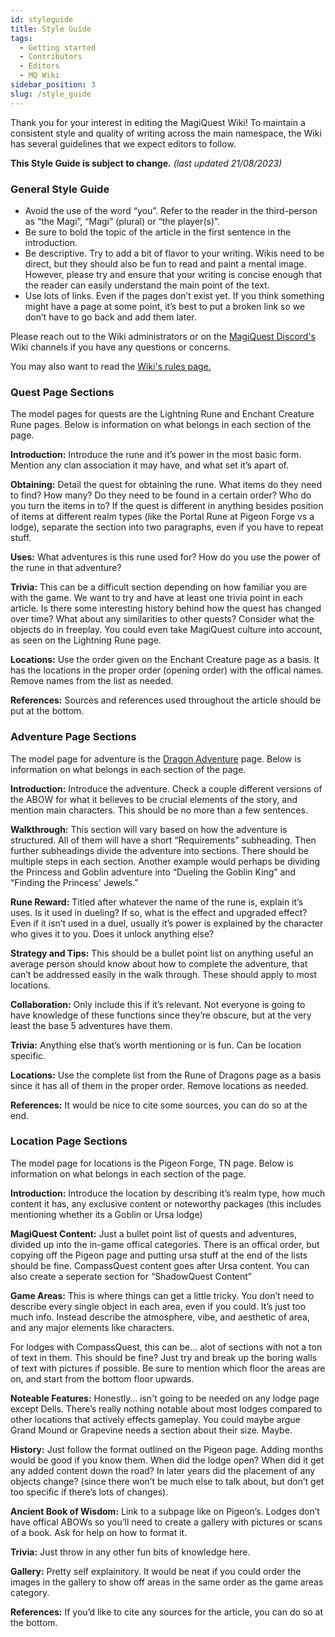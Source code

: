 ```yaml
---
id: styleguide
title: Style Guide
tags:
  - Getting started
  - Contributors
  - Editors
  - MQ Wiki
sidebar_position: 3
slug: /style_guide
---
```


Thank you for your interest in editing the MagiQuest Wiki! To maintain a consistent style and quality of writing across the main namespace, the Wiki has several guidelines that we expect editors to follow.

**This Style Guide is subject to change.** *(last updated 21/08/2023)*

### General Style Guide

- Avoid the use of the word “you”. Refer to the reader in the third-person as “the Magi”, “Magi” (plural) or “the player(s)”.
- Be sure to bold the topic of the article in the first sentence in the introduction.
- Be descriptive. Try to add a bit of flavor to your writing. Wikis need to be direct, but they should also be fun to read and paint a mental image. However, please try and ensure that your writing is concise enough that the reader can easily understand the main point of the text.
- Use lots of links. Even if the pages don’t exist yet. If you think something might have a page at some point, it’s best to put a broken link so we don’t have to go back and add them later.

Please reach out to the Wiki administrators or on the [MagiQuest Discord's](https://discord.com/invite/6e4whagCph) Wiki channels if you have any questions or concerns.

You may also want to read the [Wiki's rules page.](docs\Wiki_Rules.md)

### Quest Page Sections

The model pages for quests are the Lightning Rune and Enchant Creature Rune pages. Below is information on what belongs in each section of the page.

**Introduction:** Introduce the rune and it’s power in the most basic form. Mention any clan association it may have, and what set it’s apart of.

**Obtaining:** Detail the quest for obtaining the rune. What items do they need to find? How many? Do they need to be found in a certain order? Who do you turn the items in to? If the quest is different in anything besides position of items at different realm types (like the Portal Rune at Pigeon Forge vs a lodge), separate the section into two paragraphs, even if you have to repeat stuff.

**Uses:** What adventures is this rune used for? How do you use the power of the rune in that adventure?

**Trivia:** This can be a difficult section depending on how familiar you are with the game. We want to try and have at least one trivia point in each article. Is there some interesting history behind how the quest has changed over time? What about any similarities to other quests? Consider what the objects do in freeplay. You could even take MagiQuest culture into account, as seen on the Lightning Rune page.

**Locations:** Use the order given on the Enchant Creature page as a basis. It has the locations in the proper order (opening order) with the offical names. Remove names from the list as needed.

**References:** Sources and references used throughout the article should be put at the bottom.

### Adventure Page Sections

The model page for adventure is the [Dragon Adventure](docs\Adventures\Adventures_in_MagiQuest_Legacy\Dragon_Adventure.md) page. Below is information on what belongs in each section of the page.

**Introduction:** Introduce the adventure. Check a couple different versions of the ABOW for what it believes to be crucial elements of the story, and mention main characters. This should be no more than a few sentences.

**Walkthrough:** This section will vary based on how the adventure is structured. All of them will have a short “Requirements” subheading. Then further subheadings divide the adventure into sections. There should be multiple steps in each section. Another example would perhaps be dividing the Princess and Goblin adventure into “Dueling the Goblin King” and “Finding the Princess' Jewels.”

**Rune Reward:** Titled after whatever the name of the rune is, explain it’s uses. Is it used in dueling? If so, what is the effect and upgraded effect? Even if it isn’t used in a duel, usually it’s power is explained by the character who gives it to you. Does it unlock anything else?

**Strategy and Tips:** This should be a bullet point list on anything useful an average person should know about how to complete the adventure, that can’t be addressed easily in the walk through. These should apply to most locations.

**Collaboration:** Only include this if it’s relevant. Not everyone is going to have knowledge of these functions since they’re obscure, but at the very least the base 5 adventures have them.

**Trivia:** Anything else that’s worth mentioning or is fun. Can be location specific.

**Locations:** Use the complete list from the Rune of Dragons page as a basis since it has all of them in the proper order. Remove locations as needed.

**References:** It would be nice to cite some sources, you can do so at the end.

### Location Page Sections

The model page for locations is the Pigeon Forge, TN page. Below is information on what belongs in each section of the page.

**Introduction:** Introduce the location by describing it’s realm type, how much content it has, any exclusive content or noteworthy packages (this includes mentioning whether its a Goblin or Ursa lodge)

**MagiQuest Content:** Just a bullet point list of quests and adventures, divided up into the in-game offical categories. There is an offical order, but copying off the Pigeon page and putting ursa stuff at the end of the lists should be fine. CompassQuest content goes after Ursa content. You can also create a seperate section for “ShadowQuest Content”

**Game Areas:** This is where things can get a little tricky. You don’t need to describe every single object in each area, even if you could. It’s just too much info. Instead describe the atmosphere, vibe, and aesthetic of area, and any major elements like characters.

For lodges with CompassQuest, this can be… alot of sections with not a ton of text in them. This should be fine? Just try and break up the boring walls of text with pictures if possible. Be sure to mention which floor the areas are on, and start from the bottom floor upwards.

**Noteable Features:** Honestly… isn't going to be needed on any lodge page except Dells. There’s really nothing notable about most lodges compared to other locations that actively effects gameplay. You could maybe argue Grand Mound or Grapevine needs a section about their size. Maybe.

**History:** Just follow the format outlined on the Pigeon page. Adding months would be good if you know them. When did the lodge open? When did it get any added content down the road? In later years did the placement of any objects change? (since there won’t be much else to talk about, but don’t get too specific if there’s lots of changes).

**Ancient Book of Wisdom:** Link to a subpage like on Pigeon’s. Lodges don’t have offical ABOWs so you’ll need to create a gallery with pictures or scans of a book. Ask for help on how to format it.

**Trivia:** Just throw in any other fun bits of knowledge here.

**Gallery:** Pretty self explainitory. It would be neat if you could order the images in the gallery to show off areas in the same order as the game areas category.

**References:** If you’d like to cite any sources for the article, you can do so at the bottom.